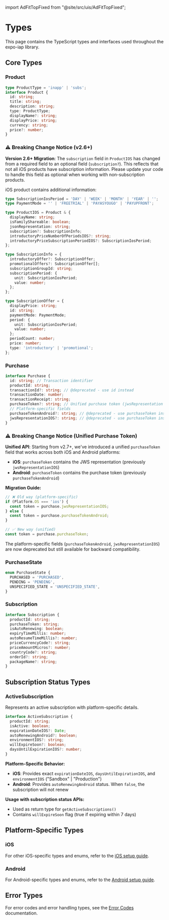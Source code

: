 import AdFitTopFixed from "@site/src/uis/AdFitTopFixed";

# Types

<AdFitTopFixed />

This page contains the TypeScript types and interfaces used throughout the expo-iap library.

## Core Types

### Product

```typescript
type ProductType = 'inapp' | 'subs';
interface Product {
  id: string;
  title: string;
  description: string;
  type: ProductType;
  displayName?: string;
  displayPrice: string;
  currency: string;
  price?: number;
}
```

### ⚠️ Breaking Change Notice (v2.6+)

**Version 2.6+ Migration**: The `subscription` field in `ProductIOS` has changed from a required field to an optional field (`subscription?`). This reflects that not all iOS products have subscription information. Please update your code to handle this field as optional when working with non-subscription products.

iOS product contains additional information:

```typescript
type SubscriptionIosPeriod = 'DAY' | 'WEEK' | 'MONTH' | 'YEAR' | '';
type PaymentMode = '' | 'FREETRIAL' | 'PAYASYOUGO' | 'PAYUPFRONT';

type ProductIOS = Product & {
  displayName: string;
  isFamilyShareable: boolean;
  jsonRepresentation: string;
  subscription?: SubscriptionInfo;
  introductoryPriceNumberOfPeriodsIOS?: string;
  introductoryPriceSubscriptionPeriodIOS?: SubscriptionIosPeriod;
};

type SubscriptionInfo = {
  introductoryOffer?: SubscriptionOffer;
  promotionalOffers?: SubscriptionOffer[];
  subscriptionGroupId: string;
  subscriptionPeriod: {
    unit: SubscriptionIosPeriod;
    value: number;
  };
};

type SubscriptionOffer = {
  displayPrice: string;
  id: string;
  paymentMode: PaymentMode;
  period: {
    unit: SubscriptionIosPeriod;
    value: number;
  };
  periodCount: number;
  price: number;
  type: 'introductory' | 'promotional';
};
```

### Purchase

```typescript
interface Purchase {
  id: string; // Transaction identifier
  productId: string;
  transactionId?: string; // @deprecated - use id instead
  transactionDate: number;
  transactionReceipt: string;
  purchaseToken?: string; // Unified purchase token (jwsRepresentation for iOS, purchaseToken for Android)
  // Platform-specific fields
  purchaseTokenAndroid?: string; // @deprecated - use purchaseToken instead
  jwsRepresentationIOS?: string; // @deprecated - use purchaseToken instead
}
```

### ⚠️ Breaking Change Notice (Unified Purchase Token)

**Unified API**: Starting from v2.7+, we've introduced a unified `purchaseToken` field that works across both iOS and Android platforms:

- **iOS**: `purchaseToken` contains the JWS representation (previously `jwsRepresentationIOS`)
- **Android**: `purchaseToken` contains the purchase token (previously `purchaseTokenAndroid`)

**Migration Guide:**

```typescript
// ❌ Old way (platform-specific)
if (Platform.OS === 'ios') {
  const token = purchase.jwsRepresentationIOS;
} else {
  const token = purchase.purchaseTokenAndroid;
}

// ✅ New way (unified)
const token = purchase.purchaseToken;
```

The platform-specific fields (`purchaseTokenAndroid`, `jwsRepresentationIOS`) are now deprecated but still available for backward compatibility.

### PurchaseState

```typescript
enum PurchaseState {
  PURCHASED = 'PURCHASED',
  PENDING = 'PENDING',
  UNSPECIFIED_STATE = 'UNSPECIFIED_STATE',
}
```

### Subscription

```typescript
interface Subscription {
  productId: string;
  purchaseToken: string;
  isAutoRenewing: boolean;
  expiryTimeMillis: number;
  autoResumeTimeMillis?: number;
  priceCurrencyCode?: string;
  priceAmountMicros?: number;
  countryCode?: string;
  orderId?: string;
  packageName?: string;
}
```

## Subscription Status Types

### ActiveSubscription

Represents an active subscription with platform-specific details.

```typescript
interface ActiveSubscription {
  productId: string;
  isActive: boolean;
  expirationDateIOS?: Date;
  autoRenewingAndroid?: boolean;
  environmentIOS?: string;
  willExpireSoon?: boolean;
  daysUntilExpirationIOS?: number;
}
```

**Platform-Specific Behavior:**

- **iOS**: Provides exact `expirationDateIOS`, `daysUntilExpirationIOS`, and `environmentIOS` ("Sandbox" | "Production")
- **Android**: Provides `autoRenewingAndroid` status. When `false`, the subscription will not renew

**Usage with subscription status APIs:**

- Used as return type for `getActiveSubscriptions()`
- Contains `willExpireSoon` flag (true if expiring within 7 days)

## Platform-Specific Types

### iOS

For other iOS-specific types and enums, refer to the [iOS setup guide](../getting-started/setup-ios.md).

### Android

For Android-specific types and enums, refer to the [Android setup guide](../getting-started/setup-android.md).

## Error Types

For error codes and error handling types, see the [Error Codes](./error-codes.md) documentation.
